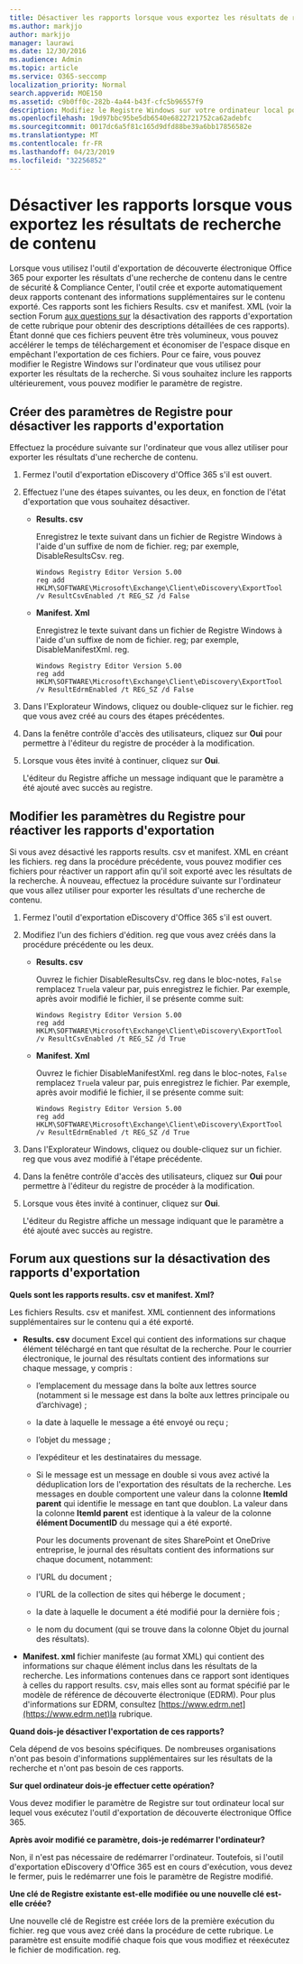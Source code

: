 ```yaml
---
title: Désactiver les rapports lorsque vous exportez les résultats de recherche de contenu
ms.author: markjjo
author: markjjo
manager: laurawi
ms.date: 12/30/2016
ms.audience: Admin
ms.topic: article
ms.service: O365-seccomp
localization_priority: Normal
search.appverid: MOE150
ms.assetid: c9b0ff0c-282b-4a44-b43f-cfc5b96557f9
description: Modifiez le Registre Windows sur votre ordinateur local pour désactiver les rapports lorsque vous exportez les résultats d'une recherche de contenu à partir du centre de sécurité & conformité dans Office 365. La désActivation de ces rapports permet d'accélérer le temps de téléchargement et d'économiser de l'espace disque.
ms.openlocfilehash: 19d97bbc95be5db6540e6822721752ca62adebfc
ms.sourcegitcommit: 0017dc6a5f81c165d9dfd88be39a6bb17856582e
ms.translationtype: MT
ms.contentlocale: fr-FR
ms.lasthandoff: 04/23/2019
ms.locfileid: "32256852"
---
```

# <a name="disable-reports-when-you-export-content-search-results"></a>Désactiver les rapports lorsque vous exportez les résultats de recherche de contenu

Lorsque vous utilisez l'outil d'exportation de découverte électronique Office 365 pour exporter les résultats d'une recherche de contenu dans le centre de sécurité & Compliance Center, l'outil crée et exporte automatiquement deux rapports contenant des informations supplémentaires sur le contenu exporté. Ces rapports sont les fichiers Results. csv et manifest. XML (voir la section Forum [aux questions sur](#frequently-asked-questions-about-disabling-export-reports) la désactivation des rapports d'exportation de cette rubrique pour obtenir des descriptions détaillées de ces rapports). Étant donné que ces fichiers peuvent être très volumineux, vous pouvez accélérer le temps de téléchargement et économiser de l'espace disque en empêchant l'exportation de ces fichiers. Pour ce faire, vous pouvez modifier le Registre Windows sur l'ordinateur que vous utilisez pour exporter les résultats de la recherche. Si vous souhaitez inclure les rapports ultérieurement, vous pouvez modifier le paramètre de registre. 
  
## <a name="create-registry-settings-to-disable-the-export-reports"></a>Créer des paramètres de Registre pour désactiver les rapports d'exportation

Effectuez la procédure suivante sur l'ordinateur que vous allez utiliser pour exporter les résultats d'une recherche de contenu.
  
1. Fermez l'outil d'exportation eDiscovery d'Office 365 s'il est ouvert.
    
2. Effectuez l'une des étapes suivantes, ou les deux, en fonction de l'état d'exportation que vous souhaitez désactiver.
    
    - **Results. csv**
    
      Enregistrez le texte suivant dans un fichier de Registre Windows à l'aide d'un suffixe de nom de fichier. reg; par exemple, DisableResultsCsv. reg.
    
      ```
      Windows Registry Editor Version 5.00
      reg add HKLM\SOFTWARE\Microsoft\Exchange\Client\eDiscovery\ExportTool /v ResultCsvEnabled /t REG_SZ /d False 
      ```

    - **Manifest. Xml**
    
      Enregistrez le texte suivant dans un fichier de Registre Windows à l'aide d'un suffixe de nom de fichier. reg; par exemple, DisableManifestXml. reg.
    
      ```
      Windows Registry Editor Version 5.00
      reg add HKLM\SOFTWARE\Microsoft\Exchange\Client\eDiscovery\ExportTool /v ResultEdrmEnabled /t REG_SZ /d False 
      ```

3. Dans l'Explorateur Windows, cliquez ou double-cliquez sur le fichier. reg que vous avez créé au cours des étapes précédentes.
    
4. Dans la fenêtre contrôle d'accès des utilisateurs, cliquez sur **Oui** pour permettre à l'éditeur du registre de procéder à la modification. 
    
5. Lorsque vous êtes invité à continuer, cliquez sur **Oui**.
    
    L'éditeur du Registre affiche un message indiquant que le paramètre a été ajouté avec succès au registre.
  
## <a name="edit-registry-settings-to-re-enable-the-export-reports"></a>Modifier les paramètres du Registre pour réactiver les rapports d'exportation

Si vous avez désactivé les rapports results. csv et manifest. XML en créant les fichiers. reg dans la procédure précédente, vous pouvez modifier ces fichiers pour réactiver un rapport afin qu'il soit exporté avec les résultats de la recherche. À nouveau, effectuez la procédure suivante sur l'ordinateur que vous allez utiliser pour exporter les résultats d'une recherche de contenu.
  
1. Fermez l'outil d'exportation eDiscovery d'Office 365 s'il est ouvert.
    
2. Modifiez l'un des fichiers d'édition. reg que vous avez créés dans la procédure précédente ou les deux.
    
    - **Results. csv**
    
        Ouvrez le fichier DisableResultsCsv. reg dans le bloc-notes, `False` remplacez `True`la valeur par, puis enregistrez le fichier. Par exemple, après avoir modifié le fichier, il se présente comme suit:
    
        ```
        Windows Registry Editor Version 5.00
      reg add HKLM\SOFTWARE\Microsoft\Exchange\Client\eDiscovery\ExportTool /v ResultCsvEnabled /t REG_SZ /d True
        ```

    - **Manifest. Xml**
    
        Ouvrez le fichier DisableManifestXml. reg dans le bloc-notes, `False` remplacez `True`la valeur par, puis enregistrez le fichier. Par exemple, après avoir modifié le fichier, il se présente comme suit:
    
      ```
      Windows Registry Editor Version 5.00
      reg add HKLM\SOFTWARE\Microsoft\Exchange\Client\eDiscovery\ExportTool /v ResultEdrmEnabled /t REG_SZ /d True
      ```

3. Dans l'Explorateur Windows, cliquez ou double-cliquez sur un fichier. reg que vous avez modifié à l'étape précédente.
    
4. Dans la fenêtre contrôle d'accès des utilisateurs, cliquez sur **Oui** pour permettre à l'éditeur du registre de procéder à la modification. 
    
5. Lorsque vous êtes invité à continuer, cliquez sur **Oui**.
    
    L'éditeur du Registre affiche un message indiquant que le paramètre a été ajouté avec succès au registre.
  
## <a name="frequently-asked-questions-about-disabling-export-reports"></a>Forum aux questions sur la désactivation des rapports d'exportation
<a name="faqs"> </a>

 **Quels sont les rapports results. csv et manifest. Xml?**
  
Les fichiers Results. csv et manifest. XML contiennent des informations supplémentaires sur le contenu qui a été exporté.
  
- **Results. csv** document Excel qui contient des informations sur chaque élément téléchargé en tant que résultat de la recherche. Pour le courrier électronique, le journal des résultats contient des informations sur chaque message, y compris : 
    
  - l’emplacement du message dans la boîte aux lettres source (notamment si le message est dans la boîte aux lettres principale ou d’archivage) ;
    
  - la date à laquelle le message a été envoyé ou reçu ;
    
  - l’objet du message ;
    
  - l’expéditeur et les destinataires du message.
    
  - Si le message est un message en double si vous avez activé la déduplication lors de l'exportation des résultats de la recherche. Les messages en double comportent une valeur dans la colonne **ItemId parent** qui identifie le message en tant que doublon. La valeur dans la colonne **ItemId parent** est identique à la valeur de la colonne **élément DocumentID** du message qui a été exporté. 
    
    Pour les documents provenant de sites SharePoint et OneDrive entreprise, le journal des résultats contient des informations sur chaque document, notamment:
    
  - l’URL du document ;
    
  - l’URL de la collection de sites qui héberge le document ;
    
  - la date à laquelle le document a été modifié pour la dernière fois ;
    
  - le nom du document (qui se trouve dans la colonne Objet du journal des résultats).
    
- **Manifest. xml** fichier manifeste (au format XML) qui contient des informations sur chaque élément inclus dans les résultats de la recherche. Les informations contenues dans ce rapport sont identiques à celles du rapport results. csv, mais elles sont au format spécifié par le modèle de référence de découverte électronique (EDRM). Pour plus d'informations sur EDRM, consultez [https://www.edrm.net](https://www.edrm.net)la rubrique.
    
 **Quand dois-je désactiver l'exportation de ces rapports?**
  
Cela dépend de vos besoins spécifiques. De nombreuses organisations n'ont pas besoin d'informations supplémentaires sur les résultats de la recherche et n'ont pas besoin de ces rapports.
  
 **Sur quel ordinateur dois-je effectuer cette opération?**
  
 Vous devez modifier le paramètre de Registre sur tout ordinateur local sur lequel vous exécutez l'outil d'exportation de découverte électronique Office 365. 
  
 **Après avoir modifié ce paramètre, dois-je redémarrer l'ordinateur?**
  
Non, il n'est pas nécessaire de redémarrer l'ordinateur. Toutefois, si l'outil d'exportation eDiscovery d'Office 365 est en cours d'exécution, vous devez le fermer, puis le redémarrer une fois le paramètre de Registre modifié.
  
 **Une clé de Registre existante est-elle modifiée ou une nouvelle clé est-elle créée?**
  
Une nouvelle clé de Registre est créée lors de la première exécution du fichier. reg que vous avez créé dans la procédure de cette rubrique. Le paramètre est ensuite modifié chaque fois que vous modifiez et réexécutez le fichier de modification. reg.
